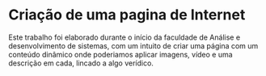 # Criação de uma pagina de Internet
Este trabalho foi elaborado durante o início da faculdade de Análise e desenvolvimento de sistemas, com um intuito de criar uma página com um conteúdo dinâmico onde poderiamos aplicar imagens, vídeo e uma descrição em cada, lincado a algo verídico.
